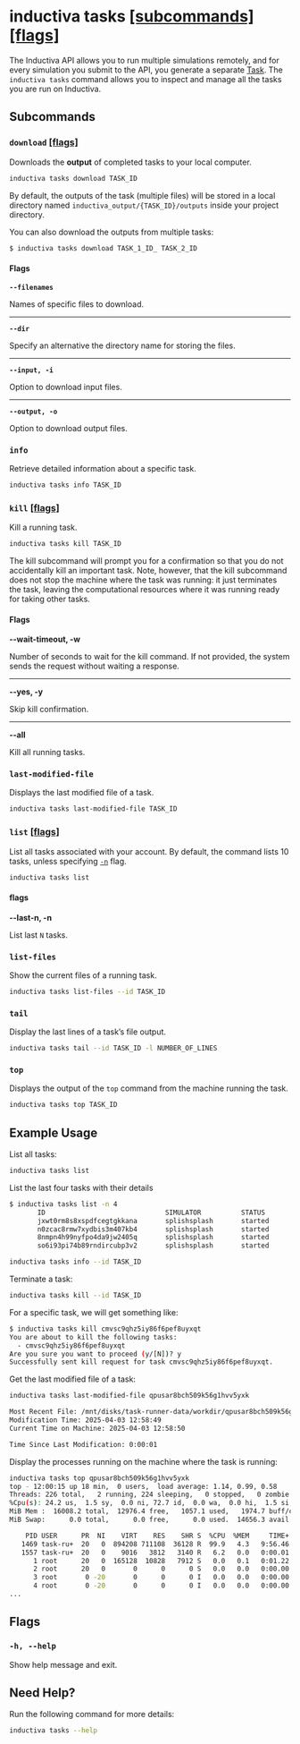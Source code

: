 # inductiva **tasks** [\[subcommands\]](#subcommands) [\[flags\]](#flags)
The Inductiva API allows you to run multiple simulations remotely, and for every
simulation you submit to the API, you generate a separate [Task](../../how-it-works/tasks/index.md). 
The `inductiva tasks` command allows you to inspect and manage all the tasks
you are run on Inductiva.

## Subcommands

### `download` [\[flags\]](#flags-for-download)
Downloads the **output** of completed tasks to your local computer. 

```sh
inductiva tasks download TASK_ID
```
By default, the outputs of  the task (multiple files) will be
stored in a local directory named `inductiva_output/{TASK_ID}/outputs` inside
your project directory.

You can also download the outputs from multiple tasks:
```bash
$ inductiva tasks download TASK_1_ID_ TASK_2_ID
```

<h4 id="flags-for-download">Flags</h4>

**`--filenames`**

Names of specific files to download.

---

**`--dir`**

Specify an alternative the directory name for storing the files.

---

**`--input, -i`**

Option to download input files.

---

**`--output, -o`**

Option to download output files.

### `info`
Retrieve detailed information about a specific task.

```sh
inductiva tasks info TASK_ID
```

### `kill` [\[flags\]](#flags-for-kill)
Kill a running task. 
```sh
inductiva tasks kill TASK_ID
```
The kill subcommand will prompt you for a confirmation so that you do not
accidentally kill an important task. Note, however, that the kill subcommand
does not stop the machine where the task was running: it just terminates the
task, leaving the computational resources where it was running ready for
taking other tasks.

<h4 id="flags-for-kill">Flags</h4>

**--wait-timeout, -w**

Number of seconds to wait for the kill command. If not provided, the system sends the request without waiting a response.

---

**--yes, -y**

Skip kill confirmation.

---

**--all**

Kill all running tasks.

### `last-modified-file`

Displays the last modified file of a task.

```sh
inductiva tasks last-modified-file TASK_ID
```

### `list` [\[flags\]](#flags)
List all tasks associated with your account. By default, the command lists 10 tasks, unless specifying [`-n`](#flags) flag.

```sh
inductiva tasks list
```

#### flags
**--last-n, -n**

List last `N` tasks.

### `list-files`
Show the current files of a running task.

```sh
inductiva tasks list-files --id TASK_ID
```

### `tail`
Display the last lines of a task’s file output.

```sh
inductiva tasks tail --id TASK_ID -l NUMBER_OF_LINES
```

### `top`

Displays the output of the `top` command from the machine running the task.

```sh
inductiva tasks top TASK_ID
```

## Example Usage

List all tasks:

```sh
inductiva tasks list
```

List the last four tasks with their details

```sh
$ inductiva tasks list -n 4
       ID                              SIMULATOR          STATUS         SUBMITTED              STARTED                COMPUTATION TIME         RESOURCE TYPE
       jxwt0rm8s8xspdfcegtgkkana       splishsplash       started        08 Feb, 13:25:49       08 Feb, 13:26:04       *0:00:05                 c2-standard-4
       n0zcac8rmw7xydbis3m407kb4       splishsplash       started        08 Feb, 13:25:48       08 Feb, 13:26:03       *0:00:07                 c2-standard-4
       8nmpn4h99nyfpo4da9jw2405q       splishsplash       started        08 Feb, 13:25:47       08 Feb, 13:26:02       *0:00:09                 c2-standard-4
       so6i93pi74b89rndircubp3v2       splishsplash       started        08 Feb, 13:25:47       08 Feb, 13:26:02       *0:00:10                 c2-standard-4
```

```sh
inductiva tasks info --id TASK_ID
```

Terminate a task:

```sh
inductiva tasks kill --id TASK_ID
```
For a specific task, we will get something like:
```sh
$ inductiva tasks kill cmvsc9qhz5iy86f6pef8uyxqt
You are about to kill the following tasks:
  - cmvsc9qhz5iy86f6pef8uyxqt 
Are you sure you want to proceed (y/[N])? y
Successfully sent kill request for task cmvsc9qhz5iy86f6pef8uyxqt.
```

Get the last modified file of a task:

```sh
inductiva tasks last-modified-file qpusar8bch509k56g1hvv5yxk

Most Recent File: /mnt/disks/task-runner-data/workdir/qpusar8bch509k56g1hvv5yxk/output/artifacts/stdout.txt
Modification Time: 2025-04-03 12:58:49
Current Time on Machine: 2025-04-03 12:58:50

Time Since Last Modification: 0:00:01
```

Display the processes running on the machine where the task is running:

```sh
inductiva tasks top qpusar8bch509k56g1hvv5yxk
top - 12:00:15 up 18 min,  0 users,  load average: 1.14, 0.99, 0.58
Threads: 226 total,   2 running, 224 sleeping,   0 stopped,   0 zombie
%Cpu(s): 24.2 us,  1.5 sy,  0.0 ni, 72.7 id,  0.0 wa,  0.0 hi,  1.5 si,  0.0 st
MiB Mem :  16008.2 total,  12976.4 free,   1057.1 used,   1974.7 buff/cache
MiB Swap:      0.0 total,      0.0 free,      0.0 used.  14656.3 avail Mem 

    PID USER      PR  NI    VIRT    RES    SHR S  %CPU  %MEM     TIME+ COMMAND
   1469 task-ru+  20   0  894208 711108  36128 R  99.9   4.3   9:56.46 d_hydro+
   1557 task-ru+  20   0    9016   3812   3140 R   6.2   0.0   0:00.01 top
      1 root      20   0  165128  10828   7912 S   0.0   0.1   0:01.22 systemd
      2 root      20   0       0      0      0 S   0.0   0.0   0:00.00 kthreadd
      3 root       0 -20       0      0      0 I   0.0   0.0   0:00.00 rcu_gp
      4 root       0 -20       0      0      0 I   0.0   0.0   0:00.00 rcu_par+
...
```

## Flags
### `-h, --help`

Show help message and exit.

## Need Help?
Run the following command for more details:

```sh
inductiva tasks --help
```
